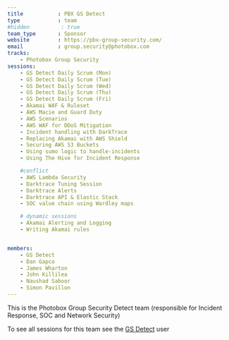 ```yaml
---
title           : PBX GS Detect
type            : team
#hidden          : true
team_type       : Sponsor
website         : https://pbx-group-security.com/
email           : group.security@photobox.com
tracks:
    - Photobox Group Security
sessions:
    - GS Detect Daily Scrum (Mon)
    - GS Detect Daily Scrum (Tue)
    - GS Detect Daily Scrum (Wed)
    - GS Detect Daily Scrum (Thu)
    - GS Detect Daily Scrum (Fri)
    - Akamai WAF & Ruleset
    - AWS Macie and Guard Duty
    - AWS Scenarios
    - AWS WAF for DDoS Mitigation
    - Incident handling with DarkTrace
    - Replacing Akamai with AWS Shield
    - Securing AWS S3 Buckets
    - Using sumo logic to handle-incidents
    - Using The Hive for Incident Response

    #conflict
    - AWS Lambda Security
    - Darktrace Tuning Session
    - Darktrace Alerts
    - Darktrace API & Elastic Stack
    - SOC value chain using Wardley maps

    # dynamic sessions
    - Akamai Alerting and Logging
    - Writing Akamai rules


members:
    - GS Detect
    - Dan Gapco
    - James Wharton
    - John Killilea
    - Naushad Saboor
    - Simon Pavillon
---
```



This is the Photobox Group Security Detect team (responsible for
Incident Response, SOC and Network Security)

To see all sessions for this team see the [GS Detect](/teams/pbx-gs/gs-detect/user/) user